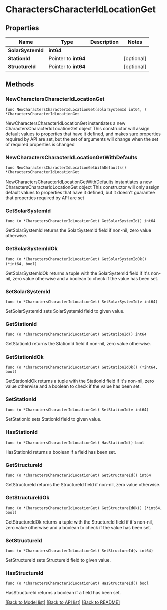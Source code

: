 # CharactersCharacterIdLocationGet

## Properties

Name | Type | Description | Notes
------------ | ------------- | ------------- | -------------
**SolarSystemId** | **int64** |  | 
**StationId** | Pointer to **int64** |  | [optional] 
**StructureId** | Pointer to **int64** |  | [optional] 

## Methods

### NewCharactersCharacterIdLocationGet

`func NewCharactersCharacterIdLocationGet(solarSystemId int64, ) *CharactersCharacterIdLocationGet`

NewCharactersCharacterIdLocationGet instantiates a new CharactersCharacterIdLocationGet object
This constructor will assign default values to properties that have it defined,
and makes sure properties required by API are set, but the set of arguments
will change when the set of required properties is changed

### NewCharactersCharacterIdLocationGetWithDefaults

`func NewCharactersCharacterIdLocationGetWithDefaults() *CharactersCharacterIdLocationGet`

NewCharactersCharacterIdLocationGetWithDefaults instantiates a new CharactersCharacterIdLocationGet object
This constructor will only assign default values to properties that have it defined,
but it doesn't guarantee that properties required by API are set

### GetSolarSystemId

`func (o *CharactersCharacterIdLocationGet) GetSolarSystemId() int64`

GetSolarSystemId returns the SolarSystemId field if non-nil, zero value otherwise.

### GetSolarSystemIdOk

`func (o *CharactersCharacterIdLocationGet) GetSolarSystemIdOk() (*int64, bool)`

GetSolarSystemIdOk returns a tuple with the SolarSystemId field if it's non-nil, zero value otherwise
and a boolean to check if the value has been set.

### SetSolarSystemId

`func (o *CharactersCharacterIdLocationGet) SetSolarSystemId(v int64)`

SetSolarSystemId sets SolarSystemId field to given value.


### GetStationId

`func (o *CharactersCharacterIdLocationGet) GetStationId() int64`

GetStationId returns the StationId field if non-nil, zero value otherwise.

### GetStationIdOk

`func (o *CharactersCharacterIdLocationGet) GetStationIdOk() (*int64, bool)`

GetStationIdOk returns a tuple with the StationId field if it's non-nil, zero value otherwise
and a boolean to check if the value has been set.

### SetStationId

`func (o *CharactersCharacterIdLocationGet) SetStationId(v int64)`

SetStationId sets StationId field to given value.

### HasStationId

`func (o *CharactersCharacterIdLocationGet) HasStationId() bool`

HasStationId returns a boolean if a field has been set.

### GetStructureId

`func (o *CharactersCharacterIdLocationGet) GetStructureId() int64`

GetStructureId returns the StructureId field if non-nil, zero value otherwise.

### GetStructureIdOk

`func (o *CharactersCharacterIdLocationGet) GetStructureIdOk() (*int64, bool)`

GetStructureIdOk returns a tuple with the StructureId field if it's non-nil, zero value otherwise
and a boolean to check if the value has been set.

### SetStructureId

`func (o *CharactersCharacterIdLocationGet) SetStructureId(v int64)`

SetStructureId sets StructureId field to given value.

### HasStructureId

`func (o *CharactersCharacterIdLocationGet) HasStructureId() bool`

HasStructureId returns a boolean if a field has been set.


[[Back to Model list]](../README.md#documentation-for-models) [[Back to API list]](../README.md#documentation-for-api-endpoints) [[Back to README]](../README.md)



